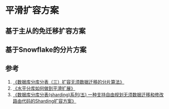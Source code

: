 # 平滑扩容方案

## 基于主从的免迁移扩容方案

## 基于Snowflake的分片方案

## 参考

1. [《数据库分库分表（三）扩容无须数据迁移的分片算法》](https://www.jianshu.com/p/d296fa2bf61b)
2. [《水平分库如何做到平滑扩展》](http://database.51cto.com/art/201801/563567.htm)
3. [《数据库分库分表(sharding)系列(五) 一种支持自由规划无须数据迁移和修改路由代码的Sharding扩容方案》](https://blog.csdn.net/bluishglc/article/details/7970268)
